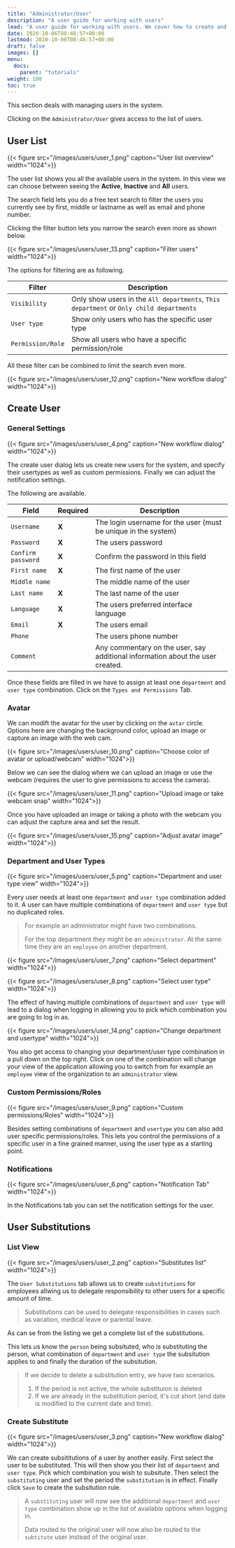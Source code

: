 ```yaml
---
title: "Administrator/User"
description: "A user guide for working with users"
lead: "A user guide for working with users. We cover how to create and modify users."
date: 2020-10-06T08:48:57+00:00
lastmod: 2020-10-06T08:48:57+00:00
draft: false
images: []
menu:
  docs:
    parent: "tutorials"
weight: 100
toc: true
---
```

This section deals with managing users in the system.

Clicking on the `Administrator/User` gives access to the list of users.

## User List
{{< figure src="/images/users/user_1.png" caption="User list overview" width="1024">}}

The user list shows you all the available users in the system. In this view we can choose between seeing the **Active**, **Inactive** and **All** users.

The search field lets you do a free text search to filter the users you currently see by first, middle or lastname as well as email and phone number.

Clicking the filter button lets you narrow the search even more as shown below.

{{< figure src="/images/users/user_13.png" caption="Filter users" width="1024">}}

The options for filtering are as following.

| Filter | Description |
| --- | --- |
| `Visibility` | Only show users in the `All departments`, `This department` or `Only child departments` |
| `User type` | Show only users who has the specific user type |
| `Permission/Role` | Show all users who have a specific permission/role |

All these filter can be combined to limit the search even more.

{{< figure src="/images/users/user_12.png" caption="New workflow dialog" width="1024">}}

## Create User

### General Settings

{{< figure src="/images/users/user_4.png" caption="New workflow dialog" width="1024">}}

The create user dialog lets us create new users for the system, and specify their usertypes as well as custom permissions. Finally we can adjust the notification settings.

The following are available.

| Field | Required | Description |
| --- | --- | --- |
| `Username` | **X** | The login username for the user (must be unique in the system) |
| `Password` | **X** | The users password |
| `Confirm password` | **X** | Confirm the password in this field |
| `First name` | **X** | The first name of the user |
| `Middle name` |  | The middle name of the user |
| `Last name` | **X** | The last name of the user |
| `Language` | **X** | The users preferred interface language |
| `Email` | **X** | The users email |
| `Phone` |  | The users phone number |
| `Comment` |  | Any commentary on the user, say additional information about the user created. |

Once these fields are filled in we have to assign at least one `department` and `user type` combination. Click on the `Types and Permissions` Tab.

### Avatar

We can modift the avatar for the user by clicking on the `avtar` circle. Options here are changing the background color, upload an image or capture an image with the web cam.

{{< figure src="/images/users/user_10.png" caption="Choose color of avatar or upload/webcam" width="1024">}}

Below we can see the dialog where we can upload an image or use the webcam (requires the user to give permissions to access the camera).

{{< figure src="/images/users/user_11.png" caption="Upload image or take webcam snap" width="1024">}}

Once you have uploaded an image or taking a photo with the webcam you can adjust the capture area and set the result.

{{< figure src="/images/users/user_15.png" caption="Adjust avatar image" width="1024">}}

### Department and User Types
{{< figure src="/images/users/user_5.png" caption="Department and user type view" width="1024">}}

Every user needs at least one `department` and `user type` combination added to it. A user can have multiple combinations of
`department` and `user type` but no duplicated roles.

> For example an administrator might have two combinations.
>
> For the top department they might be an `administrator`.
> At the same time they are an `employee` on another department.

{{< figure src="/images/users/user_7.png" caption="Select department" width="1024">}}

{{< figure src="/images/users/user_8.png" caption="Select user type" width="1024">}}

The effect of having multiple combinations of `department` and `user type` will lead to a dialog when logging in allowing you to pick which combination
you are going to log in as.

{{< figure src="/images/users/user_14.png" caption="Change department and usertype" width="1024">}}

You also get access to changing your department/user type combination in a pull down on the top right. Click on one of the combination will change your view
of the application allowing you to switch from for example an `employee` view of the organization to an `administrator` view.

### Custom Permissions/Roles

{{< figure src="/images/users/user_9.png" caption="Custom permissions/Roles" width="1024">}}

Besides setting combinations of `department` and `usertype` you can also add user specific permissions/roles. This lets you control the permissions of a specific user in a fine grained manner, using the user type as a starting point.

### Notifications

{{< figure src="/images/users/user_6.png" caption="Notification Tab" width="1024">}}

In the Notifications tab you can set the notification settings for the user.

## User Substitutions

### List View

{{< figure src="/images/users/user_2.png" caption="Substitutes list" width="1024">}}

The `User Substitutions` tab allows us to create `substitutions` for employees allwing us to delegate responsibility to other users for a specific amount of time.

> Substitutions can be used to delegate responsibilities in cases such as vacation, medical leave or parental leave.

As can se from the listing we get a complete list of the substitutions.

This lets us know the `person` being subsituted, who is substituting the person, what combination of `department` and `user type` the subsitution applies to and finally the duration of the subsitution.

> If we decide to delete a substitution entry, we have two scenarios.
> 
> 1. If the period is not active, the whole substituion is deleted
> 2. If we are already in the substitution period, it's cut short (end date is modified to the current date and time).

### Create Substitute

{{< figure src="/images/users/user_3.png" caption="New workflow dialog" width="1024">}}

We can create subsititutions of a user by another easily. First select the user to be substituted. This will then show you their list of `department` and `user type`. Pick which combination you wish to subsitute. Then select the `substituting` user and set the period the `substitution` is in effect. Finally click `Save` to create the subsitution rule.

> A `substituting` user will now see the additional `department` and `user type` combination show up in the list of available options when logging in.
>
> Data routed to the original user will now also be routed to the `subtitute` user instead of the original user.

